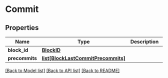 # Commit

## Properties
Name | Type | Description | Notes
------------ | ------------- | ------------- | -------------
**block_id** | [**BlockID**](BlockID.md) |  | [optional] 
**precommits** | [**list[BlockLastCommitPrecommits]**](BlockLastCommitPrecommits.md) |  | [optional] 

[[Back to Model list]](../README.md#documentation-for-models) [[Back to API list]](../README.md#documentation-for-api-endpoints) [[Back to README]](../README.md)


